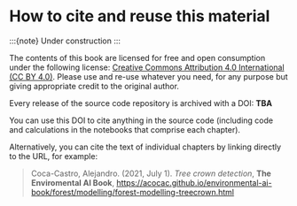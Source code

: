 How to cite and reuse this material
=======================

:::{note}
Under construction
:::

The contents of this book are licensed for free and open consumption under the following license: [Creative Commons Attribution 4.0 International (CC BY 4.0)](https://creativecommons.org/licenses/by/4.0/). Please use and re-use whatever you need, for any purpose but giving appropriate credit to the original author.

Every release of the source code repository is archived with a DOI: **TBA** 

You can use this DOI to cite anything in the source code (including code and calculations in the notebooks that comprise each chapter).

Alternatively, you can cite the text of individual chapters by linking directly to the URL, for example:

> Coca-Castro, Alejandro. (2021, July 1). *Tree crown detection*, **The Enviromental AI Book**, https://acocac.github.io/environmental-ai-book/forest/modelling/forest-modelling-treecrown.html

